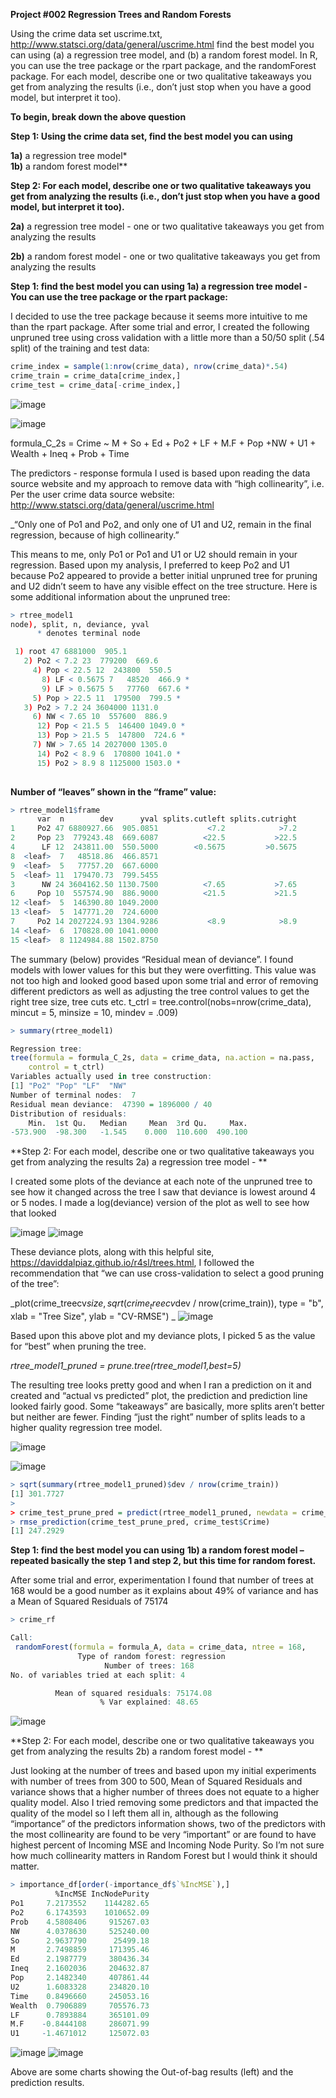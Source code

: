 **Project #002 Regression Trees and Random Forests**

Using the crime data set uscrime.txt, http://www.statsci.org/data/general/uscrime.html find the best model you can using  (a) a regression tree model, and  (b) a random forest model.   In R, you can use the tree package or the rpart package, and the randomForest package.  For each model, describe one or two qualitative takeaways you get from analyzing the results (i.e., don’t just stop when you have a good model, but interpret it too). 

**To begin, break down the above question**

**Step 1:  Using the crime data set, find the best model you can using**

**1a)** a regression tree model*   
**1b)** a random forest model**

**Step 2: For each model, describe one or two qualitative takeaways you get from analyzing the results (i.e., don’t just stop when you have a good model, but interpret it too).**

**2a)** a regression tree model - one or two qualitative takeaways you get from analyzing the results

**2b)** a random forest model - one or two qualitative takeaways you get from analyzing the results

**Step 1:  find the best model you can using
1a) a regression tree model -    You can use the tree package or the rpart package:**

 I decided to use the tree package because it seems more intuitive to me than the rpart package.  After some trial and error, I created the following unpruned tree using cross validation with a little more than a 50/50 split (.54 split) of the training and test data:
 
```r
crime_index = sample(1:nrow(crime_data), nrow(crime_data)*.54)
crime_train = crime_data[crime_index,]
crime_test = crime_data[-crime_index,]
```
![image](https://user-images.githubusercontent.com/27638043/173284512-5bf5e9c4-bc2f-43a7-a84b-8c1449e9829e.png)

![image](https://user-images.githubusercontent.com/27638043/173284490-33111535-7708-46f8-98c6-9141cda62a20.png)
 
 
formula_C_2s = Crime ~ M + So + Ed +       Po2 + LF + M.F + Pop +NW + U1      + Wealth + Ineq + Prob + Time

The predictors - response formula I used is based upon reading the data source website and my approach to remove data with “high collinearity”, i.e. Per the user crime data source website: 
http://www.statsci.org/data/general/uscrime.html

_“Only one of Po1 and Po2, and only one of U1 and U2, remain in the final regression, because of high collinearity.” 

This means to me, only Po1 or Po1 and U1 or U2 should remain in your regression.  Based upon my analysis, I preferred to keep Po2 and U1 because Po2 appeared to provide a better initial unpruned tree for pruning and U2 didn’t seem to have any visible effect on the tree structure. Here is some additional information about the unpruned tree:

```r
> rtree_model1 
node), split, n, deviance, yval
      * denotes terminal node

 1) root 47 6881000  905.1  
   2) Po2 < 7.2 23  779200  669.6  
     4) Pop < 22.5 12  243800  550.5  
       8) LF < 0.5675 7   48520  466.9 *
       9) LF > 0.5675 5   77760  667.6 *
     5) Pop > 22.5 11  179500  799.5 *
   3) Po2 > 7.2 24 3604000 1131.0  
     6) NW < 7.65 10  557600  886.9  
      12) Pop < 21.5 5  146400 1049.0 *
      13) Pop > 21.5 5  147800  724.6 *
     7) NW > 7.65 14 2027000 1305.0  
      14) Po2 < 8.9 6  170800 1041.0 *
      15) Po2 > 8.9 8 1125000 1503.0 *
      
```

**Number of “leaves” shown in the “frame” value:**

```r
> rtree_model1$frame
      var  n        dev      yval splits.cutleft splits.cutright
1     Po2 47 6880927.66  905.0851           <7.2            >7.2
2     Pop 23  779243.48  669.6087          <22.5           >22.5
4      LF 12  243811.00  550.5000        <0.5675         >0.5675
8  <leaf>  7   48518.86  466.8571                               
9  <leaf>  5   77757.20  667.6000                               
5  <leaf> 11  179470.73  799.5455                               
3      NW 24 3604162.50 1130.7500          <7.65           >7.65
6     Pop 10  557574.90  886.9000          <21.5           >21.5
12 <leaf>  5  146390.80 1049.2000                               
13 <leaf>  5  147771.20  724.6000                               
7     Po2 14 2027224.93 1304.9286           <8.9            >8.9
14 <leaf>  6  170828.00 1041.0000                               
15 <leaf>  8 1124984.88 1502.8750                
```
The summary (below) provides “Residual mean of deviance”.  I found models with lower values for this but they were overfitting.  This value was not too high and looked good based upon some trial and error of removing different predictors as well as adjusting the tree control values to get the right tree size, tree cuts etc.
t_ctrl = tree.control(nobs=nrow(crime_data), mincut = 5, minsize = 10, mindev = .009)
```r
> summary(rtree_model1)

Regression tree:
tree(formula = formula_C_2s, data = crime_data, na.action = na.pass, 
    control = t_ctrl)
Variables actually used in tree construction:
[1] "Po2" "Pop" "LF"  "NW" 
Number of terminal nodes:  7 
Residual mean deviance:  47390 = 1896000 / 40 
Distribution of residuals:
    Min.  1st Qu.   Median     Mean  3rd Qu.     Max. 
-573.900  -98.300   -1.545    0.000  110.600  490.100 

```

**Step 2: For each model, describe one or two qualitative takeaways you get from analyzing the results 
2a) a regression tree model - ** 

I created some plots of the deviance at each note of the unpruned tree to see how it changed across the tree I saw that deviance is lowest around 4 or 5 nodes.  I made a log(deviance) version of the plot as well to see how that looked

![image](https://user-images.githubusercontent.com/27638043/173285009-5236c87b-c534-445f-bd2e-6636b572f135.png)
![image](https://user-images.githubusercontent.com/27638043/173285027-48556dcb-d5bb-469d-a993-6dd843df58d2.png)

  

These deviance plots, along with this helpful site, https://daviddalpiaz.github.io/r4sl/trees.html, I followed the recommendation that “we can use cross-validation to select a good pruning of the tree”:

_plot(crime_treecv$size, sqrt(crime_treecv$dev / nrow(crime_train)), type = "b",  xlab = "Tree Size", ylab = "CV-RMSE")
 _
![image](https://user-images.githubusercontent.com/27638043/173285044-12fb8e0f-8294-41fb-8ea5-7c303d2e8645.png)

Based upon this above plot and my deviance plots, I picked 5 as the value for “best” when pruning the tree.  

_rtree_model1_pruned = prune.tree(rtree_model1,best=5)_

The resulting tree looks pretty good and when I ran a prediction on it and created and “actual vs predicted” plot, the prediction and prediction line looked fairly good.  Some “takeaways” are basically, more splits aren’t better but neither are fewer.  Finding “just the right” number of splits leads to a higher quality regression tree model.

  ![image](https://user-images.githubusercontent.com/27638043/173285132-9faaa7e9-719d-4483-a085-66925ed64937.png)

 ![image](https://user-images.githubusercontent.com/27638043/173285138-ad75fc7a-953e-4939-83a6-380a53fc2a8c.png)
 
  
 ```r 
> sqrt(summary(rtree_model1_pruned)$dev / nrow(crime_train))
[1] 301.7727
> 
> crime_test_prune_pred = predict(rtree_model1_pruned, newdata = crime_test)
> rmse_prediction(crime_test_prune_pred, crime_test$Crime)
[1] 247.2929

```

**Step 1:  find the best model you can using**
**1b) a random forest model – repeated basically the step 1 and step 2, but this time for random forest.**

After some trial and error, experimentation I found that number of trees at 168 would be a good number as it explains about 49% of variance and has a Mean of Squared Residuals of 75174

```r
> crime_rf

Call:
 randomForest(formula = formula_A, data = crime_data, ntree = 168,      mtry = num_pred_mtry, importance = TRUE) 
               Type of random forest: regression
                     Number of trees: 168
No. of variables tried at each split: 4

          Mean of squared residuals: 75174.08
                    % Var explained: 48.65
```
![image](https://user-images.githubusercontent.com/27638043/173285267-e2323e94-6e03-4426-9667-12738acc1e9c.png)

 
**Step 2: For each model, describe one or two qualitative takeaways you get from analyzing the results 
2b) a random forest model - **

Just looking at the number of trees and based upon my initial experiments with number of trees from 300 to 500, Mean of Squared Residuals and variance shows that a higher number of threes does not equate to a higher quality model.  Also I tried removing some predictors and that impacted the quality of the model so I left them all in, although as the following “importance” of the predictors information shows, two of the predictors with the most collinearity are found to be very “important” or are found to have highest percent of Incoming MSE and Incoming Node Purity.  So I’m not sure how much collinearity matters in Random Forest but I would think it should matter.

```r
> importance_df[order(-importance_df$`%IncMSE`),] 
          %IncMSE IncNodePurity
Po1     7.2173552    1144282.65
Po2     6.1743593    1010652.09
Prob    4.5808406     915267.03
NW      4.0378630     525240.00
So      2.9637790      25499.18
M       2.7498859     171395.46
Ed      2.1987779     380436.34
Ineq    2.1602036     204632.87
Pop     2.1482340     407861.44
U2      1.6083328     234820.10
Time    0.8496660     245053.16
Wealth  0.7906889     705576.73
LF      0.7893884     365101.09
M.F    -0.8444108     286071.99
U1     -1.4671012     125072.03

```

![image](https://user-images.githubusercontent.com/27638043/173285318-41ca8f3b-b99f-405a-a10c-5cd4f6501772.png)
![image](https://user-images.githubusercontent.com/27638043/173285336-26ade674-abc9-46ef-8512-cde05ab51665.png)


Above are some charts showing the Out-of-bag results (left) and the prediction results.

